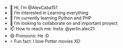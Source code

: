 - 👋 Hi, I’m @AlexCaba151
- 👀 I’m interested in Learning everything
- 🌱 I’m currently learning Python and PHP
- 💞️ I’m looking to collaborate on and important proyect
- 📫 How to reach me: Insta: @yerlin.alec21
- 😄 Pronouns: He :D
- ⚡ Fun fact: I love Potter movies XD

<!---
AlexCaba151/AlexCaba151 is a ✨ special ✨ repository because its `README.md` (this file) appears on your GitHub profile.
You can click the Preview link to take a look at your changes.
--->

